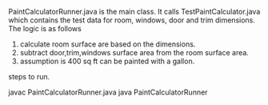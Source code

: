 PaintCalculatorRunner.java is the main class. It calls TestPaintCalculator.java which contains the test data for room, windows, door and trim dimensions. The logic is as follows
1. calculate room surface are based on the dimensions.
2. subtract door,trim,windows surface area from the room surface area. 
3. assumption is 400 sq ft can be painted with a gallon.

steps to run.

javac PaintCalculatorRunner.java
java PaintCalculatorRunner
